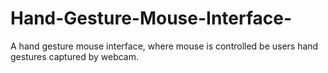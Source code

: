 # Hand-Gesture-Mouse-Interface-
A hand gesture mouse interface, where mouse is controlled be users hand gestures captured by webcam.

